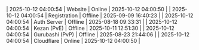 | 2025-10-12 04:00:54 | Website | Online | 2025-10-12 04:00:50 |
| 2025-10-12 04:00:54 | Registration | Offline | 2025-09-09 16:40:23 |
| 2025-10-12 04:00:54 | Auth Server | Offline | 2025-08-18 09:33:31 |
| 2025-10-12 04:00:54 | Kezan (PvE) | Offline | 2025-10-11 12:51:30 |
| 2025-10-12 04:00:54 | Gurubashi (PvP) | Offline | 2025-08-23 21:44:06 |
| 2025-10-12 04:00:54 | Cloudflare | Online | 2025-10-12 04:00:50 |
